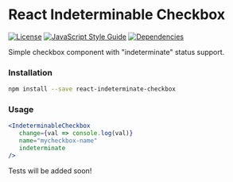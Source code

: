 # React Indeterminable Checkbox

[![License](https://img.shields.io/badge/license-MIT-blue.svg)](LICENSE)
[![JavaScript Style Guide](https://img.shields.io/badge/code_style-standard-brightgreen.svg)](https://standardjs.com)
[![Dependencies](https://david-dm.org/micheleriva/react-indeterminate-checkbox.svg)](https://david-dm.org/micheleriva/react-indeterminate-checkbox)

Simple checkbox component with "indeterminate" status support.

### Installation

```bash
npm install --save react-indeterminate-checkbox
```

### Usage

```jsx
<IndeterminableCheckbox
   change={val => console.log(val)}
   name="mycheckbox-name"
   indeterminate
/>
```

Tests will be added soon!
